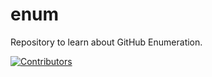 # enum
Repository to learn about GitHub Enumeration.


































































































































































































































[![Contributors](https://img.shields.io/badge/Contributors-3-brightgreen)](https://github.com/EurydiceCorp/enum/graphs/contributors)
